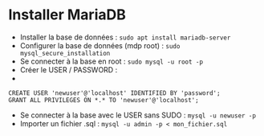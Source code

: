# Installer MariaDB

- Installer la base de données : `sudo apt install mariadb-server`
- Configurer la base de données (mdp root) : `sudo mysql_secure_installation`
- Se connecter à la base en root : `sudo mysql -u root -p`
- Créer le USER / PASSWORD :
- 
```shell
CREATE USER 'newuser'@'localhost' IDENTIFIED BY 'password';
GRANT ALL PRIVILEGES ON *.* TO 'newuser'@'localhost';
```

- Se connecter à la base avec le USER sans SUDO : `mysql -u newuser -p`
- Importer un fichier .sql : `mysql -u admin -p < mon_fichier.sql`
